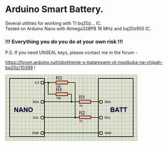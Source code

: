 # Arduino Smart Battery.  
Several utilities for working with TI bq20z... IC.  
Tested on Arduino Nano with Atmega328PB 16 MHz and bq20z955 IC.  
### !!! Everything you do you do at your own risk !!!  
P.S. If you need UNSEAL keys, please contact me in the forum -

https://forum.arduino.ru/t/obshhenie-s-batareyami-ot-noutbuka-na-chipah-bq20z/10399 !

![](https://raw.githubusercontent.com/dsa-a/Arduino-Smart-Battery/main/smbus.jpg)
